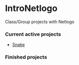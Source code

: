 # IntroNetlogo
Class/Group projects with Netlogo

### Current active projects
- [Snake](snake.nlogo)

### Finished projects
